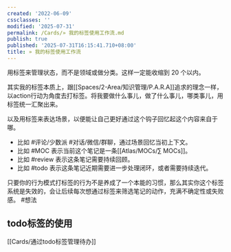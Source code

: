 ```yaml
---
created: '2022-06-09'
cssclasses: ''
modified: '2025-07-31'
permalink: /Cards/» 我的标签使用工作流.md
publish: true
published: '2025-07-31T16:15:41.710+08:00'
title: » 我的标签使用工作流
---
```

用标签来管理状态，而不是领域或做分类。这样一定能收缩到 20 个以内。

其实我的标签本质上，跟[[Spaces/2-Area/知识管理/P.A.R.A]]追求的理念一样，以action行动为角度去打标签。将我要做什么事儿，做了什么事儿，哪类事儿，用标签统一汇聚出来。

以及用标签来表达场景，以便能让自己更好通过这个钩子回忆起这个内容来自于哪。

- 比如 \#评论/少数派 \#对话/微信/群聊，通过场景回忆当初上下文。
- 比如 \#MOC 表示当前这个笔记是一条[[Atlas/MOCs/∑ MOCs]]。
- 比如 \#review 表示这条笔记需要持续回顾。
- 比如 \#todo 表示这条笔记近期需要进一步处理闭环，或者需要持续迭代。

只要你的行为模式打标签的行为不是养成了一个本能的习惯，那么其实你这个标签系统是失效的，会让后续每次想通过标签来筛选笔记的动作，充满不确定性或失败感。 #想法 

## todo标签的使用

[[Cards/通过todo标签管理待办]]
